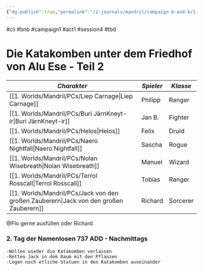 ```yaml
---
{"dg-publish":true,"permalink":"/2-journals/mandril/campaign-b-and-b/1-act/2022-06-23/"}
---
```


#cii #bnb #campaign1 #act1 #session4 #tbd

# Die Katakomben unter dem Friedhof von Alu Ese - Teil 2

| *Charakter* | *Spieler* | *Klasse* |
| ----------- | ----------- | ----------- |
| [[1. Worlds/Mandril/PCs/Liep Carnage\|Liep Carnage]] | Philipp | Ranger |
| [[1. Worlds/Mandril/PCs/Buri JārnKneyt-ir\|Buri JārnKneyt-ir]] | Jan B. | Fighter |
| [[1. Worlds/Mandril/PCs/Helos\|Helos]] | Felix | Druid |
| [[1. Worlds/Mandril/PCs/Naero Nightfall\|Naero Nightfall]] | Sascha | Rogue |
| [[1. Worlds/Mandril/PCs/Nolan Wisebreath\|Nolan Wisebreath]] | Manuel | Wizard |
| [[1. Worlds/Mandril/PCs/Terrol Rosscall\|Terrol Rosscall]] | Tobias | Ranger |
| [[1. Worlds/Mandril/PCs/Jack von den großen Zauberern\|Jack von den großen Zauberern]] | Richard | Sorcerer |



@Flo  gerne ausfüllen oder Richard

### 2. Tag der Namenlosen 737 ADD - Nachmittags
	-Wollen wieder die Katakomben verlassen
	-Retten Jack in dem Raum mit den Pflanzen
	-Legen noch etliche Statuen in den Katakomben auseinander


